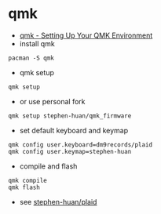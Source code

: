 # qmk

- [qmk - Setting Up Your QMK Environment](https://docs.qmk.fm/#/newbs_getting_started)
- install qmk

```shell
pacman -S qmk
```

- qmk setup

```shell
qmk setup
```

- or use personal fork

```shell
qmk setup stephen-huan/qmk_firmware
```

- set default keyboard and keymap

```shell
qmk config user.keyboard=dm9records/plaid
qmk config user.keymap=stephen-huan
```

- compile and flash

```shell
qmk compile
qmk flash
```

- see [stephen-huan/plaid](https://github.com/stephen-huan/plaid)

